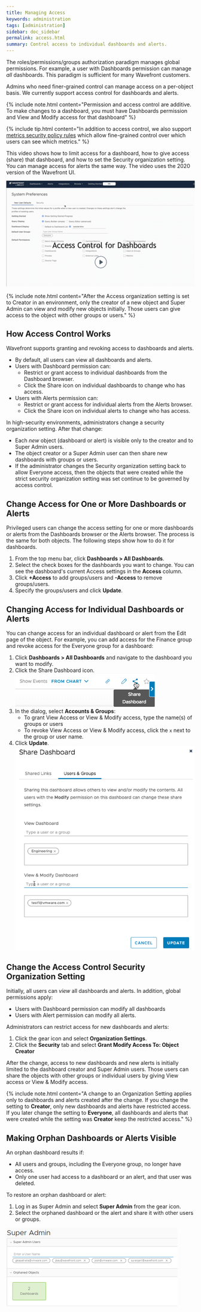 ```yaml
---
title: Managing Access
keywords: administration
tags: [administration]
sidebar: doc_sidebar
permalink: access.html
summary: Control access to individual dashboards and alerts.
---
```

The roles/permissions/groups authorization paradigm manages global permissions. For example, a user with Dashboards permission can manage *all* dashboards. This paradigm is sufficient for many Wavefront customers.

Admins who need finer-grained control can manage access on a per-object basis. We currently support access control for dashboards and alerts.

{% include note.html content="Permission and access control are additive. To make changes to a dashboard, you must have Dashboards permission and View and Modify access for that dashboard" %}

{% include tip.html content="In addition to access control, we also support [metrics security policy rules](metrics_security.html) which allow fine-grained control over which users can see which metrics." %}

This video shows how to limit access for a dashboard, how to give access (share) that dashboard, and how to set the Security organization setting. You can manage access for alerts the same way. The video uses the 2020 version of the Wavefront UI.

<p><a href="https://youtu.be/45E4pkann0E"><img src="images/v_access.png" style="width: 700px;" alt="Wavefront access control"/></a>
</p>

{% include note.html content="After the Access organization setting is set to Creator in an environment, only the creator of a new object and Super Admin can view and modify new objects initially. Those users can give access to the object with other groups or users." %}


## How Access Control Works

Wavefront supports granting and revoking access to dashboards and alerts.
* By default, all users can view all dashboards and alerts.
* Users with Dashboard permission can:
  - Restrict or grant access to individual dashboards from the Dashboard browser.
  - Click the Share icon on individual dashboards to change who has access.
* Users with Alerts permission can:
  - Restrict or grant access for individual alerts from the Alerts browser.
  - Click the Share icon on individual alerts to change who has access.

In high-security environments, administrators change a security organization setting. After that change:
* Each *new* object (dashboard or alert) is visible only to the creator and to Super Admin users.
* The object creator or a Super Admin user can then share new dashboards with groups or users.
* If the administrator changes the Security organization setting back to allow Everyone access, then the objects that were created while the strict security organization setting was set continue to be governed by access control.

## Change Access for One or More Dashboards or Alerts

Privileged users can change the access setting for one or more dashboards or alerts from the Dashboards browser or the Alerts browser. The process is the same for both objects. The following steps show how to do it for dashboards.

1. From the top menu bar, click **Dashboards > All Dashboards**.
2. Select the check boxes for the dashboards you want to change. You can see the dashboard's current Access settings in the **Access** column.
3. Click **+Access** to add groups/users and **-Access** to remove groups/users.
4. Specify the groups/users and click **Update**.

## Changing Access for Individual Dashboards or Alerts

You can change access for an individual dashboard or alert from the Edit page of the object. For example, you can add access for the Finance group and revoke access for the Everyone group for a dashboard:

1. Click **Dashboards > All Dashboards** and navigate to the dashboard you want to modify.
2. Click the Share Dashboard icon.
![share dashboard icon](images/share_dashboard.png)
3. In the dialog, select **Accounts & Groups**:
   * To grant View Access or View & Modify access, type the name(s) of groups or users
   * To revoke View Access or View & Modify access, click the `x` next to the group or user name.
4. Click **Update**.
![share dashboard dialog](images/share_dashboard_dialog.png)



## Change the Access Control Security Organization Setting

Initially, all users can *view* all dashboards and alerts. In addition, global permissions apply:
* Users with Dashboard permission can modify all dashboards
* Users with Alert permission can modify all alerts.

Administrators can restrict access for new dashboards and alerts:

1. Click the gear icon and select **Organization Settings**.
2. Click the **Security** tab and select **Grant Modify Access To: Object Creator**

After the change, access to new dashboards and new alerts is initially limited to the dashboard creator and Super Admin users. Those users can share the objects with other groups or individual users by giving View access or View & Modify access.

{% include note.html content="A change to an Organization Setting applies only to dashboards and alerts created after the change. If you change the setting to **Creator**, only new dashboards and alerts have restricted access. If you later change the setting to **Everyone**, all dashboards and alerts that were created while the setting was **Creator** keep the restricted access." %}

## Making Orphan Dashboards or Alerts Visible

An orphan dashboard results if:
* All users and groups, including the Everyone group, no longer have access.
* Only one user had access to a dashboard or an alert, and that user was deleted.

To restore an orphan dashboard or alert:
1. Log in as Super Admin and select **Super Admin** from the gear icon.
2. Select the orphaned dashboard or the alert and share it with other users or groups.

  ![orphan dashboards](/images/orphan_dashboards.png)

